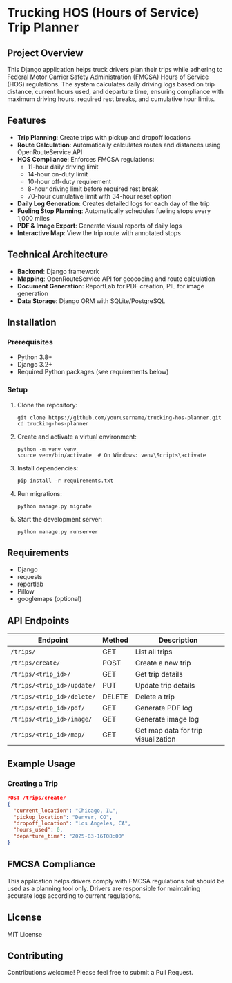 # Trucking HOS (Hours of Service) Trip Planner

## Project Overview
This Django application helps truck drivers plan their trips while adhering to Federal Motor Carrier Safety Administration (FMCSA) Hours of Service (HOS) regulations. The system calculates daily driving logs based on trip distance, current hours used, and departure time, ensuring compliance with maximum driving hours, required rest breaks, and cumulative hour limits.

## Features
- **Trip Planning**: Create trips with pickup and dropoff locations
- **Route Calculation**: Automatically calculates routes and distances using OpenRouteService API
- **HOS Compliance**: Enforces FMCSA regulations:
  - 11-hour daily driving limit
  - 14-hour on-duty limit
  - 10-hour off-duty requirement
  - 8-hour driving limit before required rest break
  - 70-hour cumulative limit with 34-hour reset option
- **Daily Log Generation**: Creates detailed logs for each day of the trip
- **Fueling Stop Planning**: Automatically schedules fueling stops every 1,000 miles
- **PDF & Image Export**: Generate visual reports of daily logs
- **Interactive Map**: View the trip route with annotated stops

## Technical Architecture
- **Backend**: Django framework
- **Mapping**: OpenRouteService API for geocoding and route calculation
- **Document Generation**: ReportLab for PDF creation, PIL for image generation
- **Data Storage**: Django ORM with SQLite/PostgreSQL

## Installation

### Prerequisites
- Python 3.8+
- Django 3.2+
- Required Python packages (see requirements below)

### Setup
1. Clone the repository:
   ```
   git clone https://github.com/yourusername/trucking-hos-planner.git
   cd trucking-hos-planner
   ```

2. Create and activate a virtual environment:
   ```
   python -m venv venv
   source venv/bin/activate  # On Windows: venv\Scripts\activate
   ```

3. Install dependencies:
   ```
   pip install -r requirements.txt
   ```

4. Run migrations:
   ```
   python manage.py migrate
   ```

5. Start the development server:
   ```
   python manage.py runserver
   ```

## Requirements
- Django
- requests
- reportlab
- Pillow
- googlemaps (optional)

## API Endpoints

| Endpoint | Method | Description |
|----------|--------|-------------|
| `/trips/` | GET | List all trips |
| `/trips/create/` | POST | Create a new trip |
| `/trips/<trip_id>/` | GET | Get trip details |
| `/trips/<trip_id>/update/` | PUT | Update trip details |
| `/trips/<trip_id>/delete/` | DELETE | Delete a trip |
| `/trips/<trip_id>/pdf/` | GET | Generate PDF log |
| `/trips/<trip_id>/image/` | GET | Generate image log |
| `/trips/<trip_id>/map/` | GET | Get map data for trip visualization |

## Example Usage

### Creating a Trip
```json
POST /trips/create/
{
  "current_location": "Chicago, IL",
  "pickup_location": "Denver, CO",
  "dropoff_location": "Los Angeles, CA",
  "hours_used": 0,
  "departure_time": "2025-03-16T08:00"
}
```

## FMCSA Compliance
This application helps drivers comply with FMCSA regulations but should be used as a planning tool only. Drivers are responsible for maintaining accurate logs according to current regulations.

## License
MIT License

## Contributing
Contributions welcome! Please feel free to submit a Pull Request.
